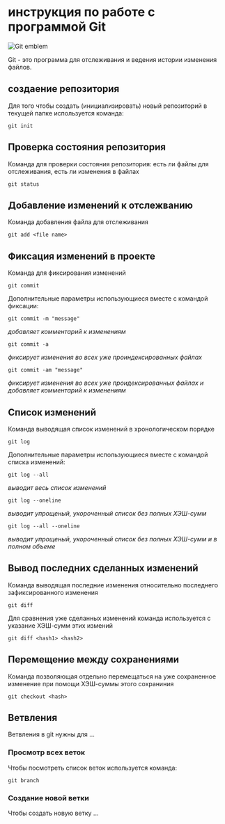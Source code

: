 # инструкция по работе с программой Git

![Git emblem](GitIcon.png)

Git - это программа для отслеживания и ведения истории изменения файлов.

## создаение репозитория

Для того чтобы создать (инициализировать) новый репозиторий в текущей папке используется команда:

    git init

## Проверка состояния репозитория

Команда для проверки состояния репозитория: есть ли файлы для отслеживания, есть ли изменения в файлах

    git status

## Добавление изменений к отслежванию

Команда добавления файла для отслеживания

    git add <file name>

## Фиксация изменений в проекте

Команда для фиксирования изменений

    git commit
Дополнительные параметры использующиеся вместе с командой фиксации:

    git commit -m "message"
*добавляет комментарий к изменениям*

    git commit -a
*фиксирует изменения во всех уже проиндексированных файлах*

    git commit -am "message"
*фиксирует изменения во всех уже проидексированных файлах и добавляет комментарий к изменениям*

## Список изменений

Команда выводящая список изменений в хронологическом порядке

    git log
Дополнительные параметры использующиеся вместе с командой списка изменений:

    git log --all
*выводит весь список изменений*

    git log --oneline
*выводит упрощеный, укороченный список без полных ХЭШ-сумм*

    git log --all --oneline
*выводит упрощеный, укороченный список без полных ХЭШ-сумм и в полном объеме*

## Вывод последних сделанных изменений

Команда выводящая последние изменения относительно последнего зафиксированного изменения

    git diff

Для сравнения уже сделанных изменений команда используется с указание ХЭШ-сумм этих измений

    git diff <hash1> <hash2>

## Перемещение между сохранениями

Команда позволяющая отдельно перемещаться на уже сохраненное изменение при помощи ХЭШ-суммы этого сохраниния

    git checkout <hash>


## Ветвления

Ветвления в git нужны для ...

### Просмотр всех веток

Чтобы посмотреть список веток используется команда:

    git branch

### Создание новой ветки

Чтобы создать новую ветку ...

